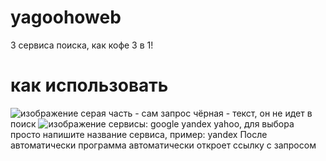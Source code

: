 # yagoohoweb
3 сервиса поиска, как кофе 3 в 1!
# как использовать
![изображение](https://user-images.githubusercontent.com/74048469/235959596-ff7cc1b2-eebb-4d6a-a33b-74e0c940ddf8.png)
серая часть - сам запрос
чёрная - текст, он не идет в поиск
![изображение](https://user-images.githubusercontent.com/74048469/235959895-0690226e-f608-47e9-94af-3c65f44b2427.png)
сервисы: google yandex yahoo, для выбора просто напишите название сервиса, пример: yandex
После автоматически программа автоматически откроет ссылку с запросом
